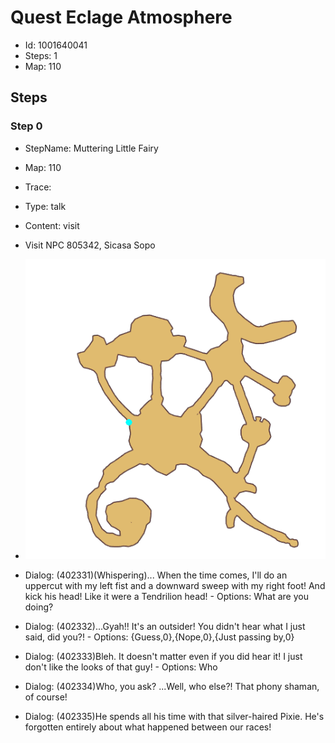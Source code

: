 # Quest Eclage Atmosphere

- Id: 1001640041
- Steps: 1
- Map: 110

## Steps

### Step 0
- StepName:  Muttering Little Fairy
- Map:  110
- Trace:  
- Type:  talk
- Content:  visit
- Visit NPC 805342, Sicasa Sopo

- ![images/1001640041_0.png](images/1001640041_0.png)
- Dialog: (402331)(Whispering)... When the time comes, I'll do an uppercut with my left fist and a downward sweep with my right foot! And kick his head! Like it were a Tendrilion head! - Options: What are you doing?
- Dialog: (402332)...Gyah!! It's an outsider! You didn't hear what I just said, did you?! - Options: {Guess,0},{Nope,0},{Just passing by,0}
- Dialog: (402333)Bleh. It doesn't matter even if you did hear it! I just don't like the looks of that guy! - Options: Who
- Dialog: (402334)Who, you ask? ...Well, who else?! That phony shaman, of course!
- Dialog: (402335)He spends all his time with that silver-haired Pixie. He's forgotten entirely about what happened between our races!


